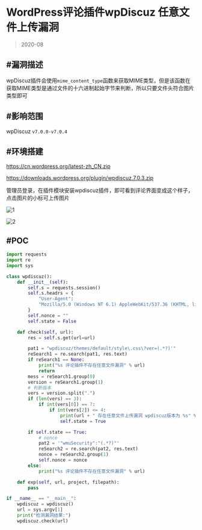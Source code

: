 # WordPress评论插件wpDiscuz 任意文件上传漏洞

> 2020-08

## #漏洞描述

wpDiscuz插件会使用`mime_content_type`函数来获取MIME类型，但是该函数在获取MIME类型是通过文件的十六进制起始字节来判断，所以只要文件头符合图片类型即可

## #影响范围

wpDiscuz `v7.0.0-v7.0.4`

## #环境搭建
https://cn.wordpress.org/latest-zh_CN.zip

https://downloads.wordpress.org/plugin/wpdiscuz.7.0.3.zip

管理员登录，在插件模块安装wpdiscuz插件，即可看到评论界面变成这个样子，点击图片的小标可上传图片

![1](https://tva1.sinaimg.cn/large/007S8ZIlly1gjw8xds9zlj31c20q8wi1.jpg)

![2](https://tva1.sinaimg.cn/large/007S8ZIlly1gjw93cci50j31qx0u0auv.jpg)



## #POC

```python
import requests
import re
import sys

class wpdiscuz():
    def __init__(self):
        self.s = requests.session()
        self.s.headrs = {
            "User-Agent":
            "Mozilla/5.0 (Windows NT 6.1) AppleWebKit/537.36 (KHTML, like Gecko) Chrome/80.0.3987.132 Safari/537.36 Edg/80.0.361.66"
        }
        self.nonce = ""
        self.state = False

    def check(self, url):
        res = self.s.get(url=url)

        pat1 = "wpdiscuz/themes/default/style\.css\?ver=(.*?)'"
        reSearch1 = re.search(pat1, res.text)
        if reSearch1 == None:
            print("%s 评论插件不存在任意文件漏洞" % url) 
            return
        mess = reSearch1.group(0)
        version = reSearch1.group(1)
        # 判断版本
        vers = version.split(".")
        if (len(vers) == 3):
            if int(vers[0]) == 7:
                if int(vers[2]) <= 4:
                    print(url + " 存在任意文件上传漏洞 wpdiscuz版本为 %s" % version)
                    self.state = True

        if self.state == True:
            # nonce
            pat2 = '"wmuSecurity":"(.*?)"'
            reSearch2 = re.search(pat2, res.text)
            nonce = reSearch2.group(1)
            self.nonce = nonce
        else:
            print("%s 评论插件不存在任意文件漏洞" % url)    

    def exp(self, url, project, filepath):
        pass

if __name__ == "__main__":
    wpdiscuz = wpdiscuz()
    url = sys.argv[1]
    print("检测漏洞结果:")
    wpdiscuz.check(url)
```